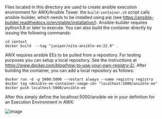 Files located in this directory are used to create ansible execution environment for AWX/Ansible Tower. the ```build-container.sh``` script calls ansible-builder, which needs to be installed using pip (see https://ansible-builder.readthedocs.io/en/stable/installation/). Ansible-builder requires python3.8 or later to execute. You can also build the container directly by issuing the following commands:

```
cd context
docker build  --tag "juniper/nita-ansible-ee:22.9" .
```

AWX requires ansible EEs to be pulled from a repository. For testing purposes you can setup a local repository. See the instructions at https://www.docker.com/blog/how-to-use-your-own-registry-2/. After building the container, you can add a local repository as follows:

```
docker run -d -p 5000:5000 --restart always --name registry registry
docker tag <Ansible-ee-container-image-id> "localhost:5000/ansible-ee"
docker push localhost:5000/ansible-ee
```

After this simply define the localhost:5000/ansible-ee in your definition for an Execution Environment in AWX:

![image](https://user-images.githubusercontent.com/6110061/187557638-8b0e00bf-9cfc-4f53-9ef3-c97e7fdf0ad0.png)

